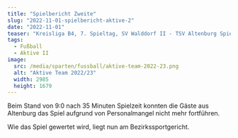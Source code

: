 ```yaml
---
title: "Spielbericht Zweite"
slug: "2022-11-01-spielbericht-aktive-2"
date: "2022-11-01"
teaser: "Kreisliga B4, 7. Spieltag, SV Walddorf II - TSV Altenburg Spielabbruch"
tags:
  - Fußball
  - Aktive II
image:
  src: /media/sparten/fussball/aktive-team-2022-23.png
  alt: "Aktive Team 2022/23"
  width: 2985
  height: 1679 
---
```

Beim Stand von 9:0 nach 35 Minuten Spielzeit konnten die Gäste aus Altenburg das Spiel aufgrund von Personalmangel nicht mehr fortführen.

Wie das Spiel gewertet wird, liegt nun am Bezirkssportgericht.
